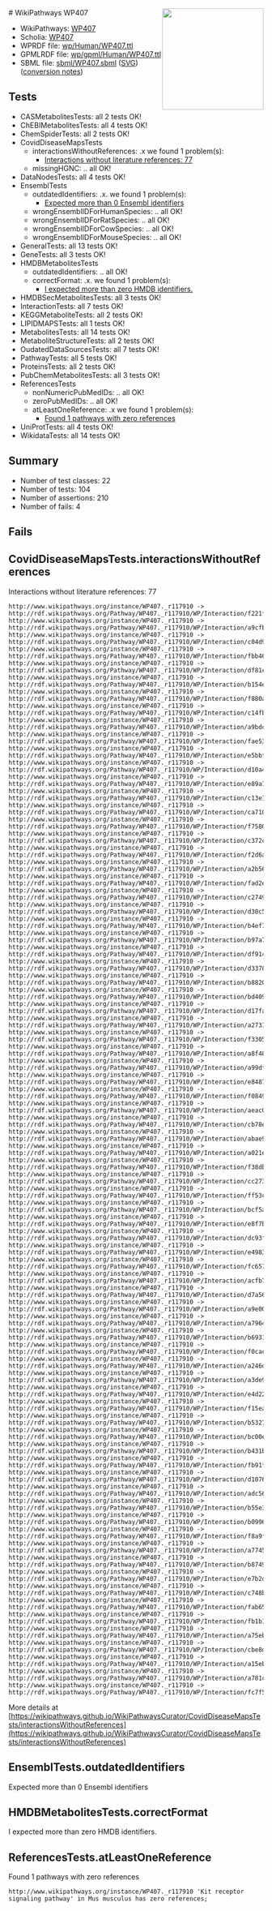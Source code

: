 <img style="float: right; width: 200px" src="../logo.png" />
# WikiPathways WP407

* WikiPathways: [WP407](https://identifiers.org/wikipathways:WP407)
* Scholia: [WP407](https://scholia.toolforge.org/wikipathways/WP407)
* WPRDF file: [wp/Human/WP407.ttl](../wp/Human/WP407.ttl)
* GPMLRDF file: [wp/gpml/Human/WP407.ttl](../wp/gpml/Human/WP407.ttl)
* SBML file: [sbml/WP407.sbml](../sbml/WP407.sbml) ([SVG](../sbml/WP407.svg)) ([conversion notes](../sbml/WP407.txt))

## Tests
* CASMetabolitesTests: all 2 tests OK!
* ChEBIMetabolitesTests: all 4 tests OK!
* ChemSpiderTests: all 2 tests OK!
* CovidDiseaseMapsTests
    * interactionsWithoutReferences: .x we found 1 problem(s):
        * [Interactions without literature references: 77](#9701cda2)
    * missingHGNC: .. all OK!
* DataNodesTests: all 4 tests OK!
* EnsemblTests
    * outdatedIdentifiers: .x. we found 1 problem(s):
        * [Expected more than 0 Ensembl identifiers](#f44398b7)
    * wrongEnsemblIDForHumanSpecies: .. all OK!
    * wrongEnsemblIDForRatSpecies: .. all OK!
    * wrongEnsemblIDForCowSpecies: .. all OK!
    * wrongEnsemblIDForMouseSpecies: .. all OK!
* GeneralTests: all 13 tests OK!
* GeneTests: all 3 tests OK!
* HMDBMetabolitesTests
    * outdatedIdentifiers: .. all OK!
    * correctFormat: .x. we found 1 problem(s):
        * [I expected more than zero HMDB identifiers.](#ad154c1e)
* HMDBSecMetabolitesTests: all 3 tests OK!
* InteractionTests: all 7 tests OK!
* KEGGMetaboliteTests: all 2 tests OK!
* LIPIDMAPSTests: all 1 tests OK!
* MetabolitesTests: all 14 tests OK!
* MetaboliteStructureTests: all 2 tests OK!
* OudatedDataSourcesTests: all 7 tests OK!
* PathwayTests: all 5 tests OK!
* ProteinsTests: all 2 tests OK!
* PubChemMetabolitesTests: all 3 tests OK!
* ReferencesTests
    * nonNumericPubMedIDs: .. all OK!
    * zeroPubMedIDs: .. all OK!
    * atLeastOneReference: .x we found 1 problem(s):
        * [Found 1 pathways with zero references](#35eb778e)
* UniProtTests: all 4 tests OK!
* WikidataTests: all 14 tests OK!


## Summary

* Number of test classes: 22
* Number of tests: 104
* Number of assertions: 210
* Number of fails: 4

## Fails

<a name="9701cda2" />

## CovidDiseaseMapsTests.interactionsWithoutReferences

Interactions without literature references: 77
```
http://www.wikipathways.org/instance/WP407._r117910 -> http://rdf.wikipathways.org/Pathway/WP407._r117910/WP/Interaction/f221f
http://www.wikipathways.org/instance/WP407._r117910 -> http://rdf.wikipathways.org/Pathway/WP407._r117910/WP/Interaction/a9cfb
http://www.wikipathways.org/instance/WP407._r117910 -> http://rdf.wikipathways.org/Pathway/WP407._r117910/WP/Interaction/c04d9
http://www.wikipathways.org/instance/WP407._r117910 -> http://rdf.wikipathways.org/Pathway/WP407._r117910/WP/Interaction/fbb46
http://www.wikipathways.org/instance/WP407._r117910 -> http://rdf.wikipathways.org/Pathway/WP407._r117910/WP/Interaction/df81c
http://www.wikipathways.org/instance/WP407._r117910 -> http://rdf.wikipathways.org/Pathway/WP407._r117910/WP/Interaction/b154e
http://www.wikipathways.org/instance/WP407._r117910 -> http://rdf.wikipathways.org/Pathway/WP407._r117910/WP/Interaction/f880a
http://www.wikipathways.org/instance/WP407._r117910 -> http://rdf.wikipathways.org/Pathway/WP407._r117910/WP/Interaction/c14fb
http://www.wikipathways.org/instance/WP407._r117910 -> http://rdf.wikipathways.org/Pathway/WP407._r117910/WP/Interaction/a9bdc
http://www.wikipathways.org/instance/WP407._r117910 -> http://rdf.wikipathways.org/Pathway/WP407._r117910/WP/Interaction/fae53
http://www.wikipathways.org/instance/WP407._r117910 -> http://rdf.wikipathways.org/Pathway/WP407._r117910/WP/Interaction/e5bbf
http://www.wikipathways.org/instance/WP407._r117910 -> http://rdf.wikipathways.org/Pathway/WP407._r117910/WP/Interaction/d10a4
http://www.wikipathways.org/instance/WP407._r117910 -> http://rdf.wikipathways.org/Pathway/WP407._r117910/WP/Interaction/e89a1
http://www.wikipathways.org/instance/WP407._r117910 -> http://rdf.wikipathways.org/Pathway/WP407._r117910/WP/Interaction/c13e1
http://www.wikipathways.org/instance/WP407._r117910 -> http://rdf.wikipathways.org/Pathway/WP407._r117910/WP/Interaction/ca710
http://www.wikipathways.org/instance/WP407._r117910 -> http://rdf.wikipathways.org/Pathway/WP407._r117910/WP/Interaction/f7580
http://www.wikipathways.org/instance/WP407._r117910 -> http://rdf.wikipathways.org/Pathway/WP407._r117910/WP/Interaction/c372c
http://www.wikipathways.org/instance/WP407._r117910 -> http://rdf.wikipathways.org/Pathway/WP407._r117910/WP/Interaction/f2d6a
http://www.wikipathways.org/instance/WP407._r117910 -> http://rdf.wikipathways.org/Pathway/WP407._r117910/WP/Interaction/a2b56
http://www.wikipathways.org/instance/WP407._r117910 -> http://rdf.wikipathways.org/Pathway/WP407._r117910/WP/Interaction/fad2e
http://www.wikipathways.org/instance/WP407._r117910 -> http://rdf.wikipathways.org/Pathway/WP407._r117910/WP/Interaction/c2749
http://www.wikipathways.org/instance/WP407._r117910 -> http://rdf.wikipathways.org/Pathway/WP407._r117910/WP/Interaction/d30c5
http://www.wikipathways.org/instance/WP407._r117910 -> http://rdf.wikipathways.org/Pathway/WP407._r117910/WP/Interaction/b4ef7
http://www.wikipathways.org/instance/WP407._r117910 -> http://rdf.wikipathways.org/Pathway/WP407._r117910/WP/Interaction/b97a7
http://www.wikipathways.org/instance/WP407._r117910 -> http://rdf.wikipathways.org/Pathway/WP407._r117910/WP/Interaction/df914
http://www.wikipathways.org/instance/WP407._r117910 -> http://rdf.wikipathways.org/Pathway/WP407._r117910/WP/Interaction/d3378
http://www.wikipathways.org/instance/WP407._r117910 -> http://rdf.wikipathways.org/Pathway/WP407._r117910/WP/Interaction/b8820
http://www.wikipathways.org/instance/WP407._r117910 -> http://rdf.wikipathways.org/Pathway/WP407._r117910/WP/Interaction/bd409
http://www.wikipathways.org/instance/WP407._r117910 -> http://rdf.wikipathways.org/Pathway/WP407._r117910/WP/Interaction/d17fa
http://www.wikipathways.org/instance/WP407._r117910 -> http://rdf.wikipathways.org/Pathway/WP407._r117910/WP/Interaction/a2731
http://www.wikipathways.org/instance/WP407._r117910 -> http://rdf.wikipathways.org/Pathway/WP407._r117910/WP/Interaction/f3305
http://www.wikipathways.org/instance/WP407._r117910 -> http://rdf.wikipathways.org/Pathway/WP407._r117910/WP/Interaction/a8f48
http://www.wikipathways.org/instance/WP407._r117910 -> http://rdf.wikipathways.org/Pathway/WP407._r117910/WP/Interaction/a99df
http://www.wikipathways.org/instance/WP407._r117910 -> http://rdf.wikipathways.org/Pathway/WP407._r117910/WP/Interaction/e8487
http://www.wikipathways.org/instance/WP407._r117910 -> http://rdf.wikipathways.org/Pathway/WP407._r117910/WP/Interaction/f0849
http://www.wikipathways.org/instance/WP407._r117910 -> http://rdf.wikipathways.org/Pathway/WP407._r117910/WP/Interaction/aeac0
http://www.wikipathways.org/instance/WP407._r117910 -> http://rdf.wikipathways.org/Pathway/WP407._r117910/WP/Interaction/cb78e
http://www.wikipathways.org/instance/WP407._r117910 -> http://rdf.wikipathways.org/Pathway/WP407._r117910/WP/Interaction/abae9
http://www.wikipathways.org/instance/WP407._r117910 -> http://rdf.wikipathways.org/Pathway/WP407._r117910/WP/Interaction/a021e
http://www.wikipathways.org/instance/WP407._r117910 -> http://rdf.wikipathways.org/Pathway/WP407._r117910/WP/Interaction/f38db
http://www.wikipathways.org/instance/WP407._r117910 -> http://rdf.wikipathways.org/Pathway/WP407._r117910/WP/Interaction/cc273
http://www.wikipathways.org/instance/WP407._r117910 -> http://rdf.wikipathways.org/Pathway/WP407._r117910/WP/Interaction/ff53c
http://www.wikipathways.org/instance/WP407._r117910 -> http://rdf.wikipathways.org/Pathway/WP407._r117910/WP/Interaction/bcf5a
http://www.wikipathways.org/instance/WP407._r117910 -> http://rdf.wikipathways.org/Pathway/WP407._r117910/WP/Interaction/e8f7b
http://www.wikipathways.org/instance/WP407._r117910 -> http://rdf.wikipathways.org/Pathway/WP407._r117910/WP/Interaction/dc93f
http://www.wikipathways.org/instance/WP407._r117910 -> http://rdf.wikipathways.org/Pathway/WP407._r117910/WP/Interaction/e4983
http://www.wikipathways.org/instance/WP407._r117910 -> http://rdf.wikipathways.org/Pathway/WP407._r117910/WP/Interaction/fc657
http://www.wikipathways.org/instance/WP407._r117910 -> http://rdf.wikipathways.org/Pathway/WP407._r117910/WP/Interaction/acfb7
http://www.wikipathways.org/instance/WP407._r117910 -> http://rdf.wikipathways.org/Pathway/WP407._r117910/WP/Interaction/d7a56
http://www.wikipathways.org/instance/WP407._r117910 -> http://rdf.wikipathways.org/Pathway/WP407._r117910/WP/Interaction/a9e00
http://www.wikipathways.org/instance/WP407._r117910 -> http://rdf.wikipathways.org/Pathway/WP407._r117910/WP/Interaction/a7964
http://www.wikipathways.org/instance/WP407._r117910 -> http://rdf.wikipathways.org/Pathway/WP407._r117910/WP/Interaction/b6931
http://www.wikipathways.org/instance/WP407._r117910 -> http://rdf.wikipathways.org/Pathway/WP407._r117910/WP/Interaction/f0cac
http://www.wikipathways.org/instance/WP407._r117910 -> http://rdf.wikipathways.org/Pathway/WP407._r117910/WP/Interaction/a246d
http://www.wikipathways.org/instance/WP407._r117910 -> http://rdf.wikipathways.org/Pathway/WP407._r117910/WP/Interaction/a3de9
http://www.wikipathways.org/instance/WP407._r117910 -> http://rdf.wikipathways.org/Pathway/WP407._r117910/WP/Interaction/e4d22
http://www.wikipathways.org/instance/WP407._r117910 -> http://rdf.wikipathways.org/Pathway/WP407._r117910/WP/Interaction/f15ea
http://www.wikipathways.org/instance/WP407._r117910 -> http://rdf.wikipathways.org/Pathway/WP407._r117910/WP/Interaction/b5327
http://www.wikipathways.org/instance/WP407._r117910 -> http://rdf.wikipathways.org/Pathway/WP407._r117910/WP/Interaction/bc00e
http://www.wikipathways.org/instance/WP407._r117910 -> http://rdf.wikipathways.org/Pathway/WP407._r117910/WP/Interaction/b431b
http://www.wikipathways.org/instance/WP407._r117910 -> http://rdf.wikipathways.org/Pathway/WP407._r117910/WP/Interaction/fb91f
http://www.wikipathways.org/instance/WP407._r117910 -> http://rdf.wikipathways.org/Pathway/WP407._r117910/WP/Interaction/d1076
http://www.wikipathways.org/instance/WP407._r117910 -> http://rdf.wikipathways.org/Pathway/WP407._r117910/WP/Interaction/adc56
http://www.wikipathways.org/instance/WP407._r117910 -> http://rdf.wikipathways.org/Pathway/WP407._r117910/WP/Interaction/b55e3
http://www.wikipathways.org/instance/WP407._r117910 -> http://rdf.wikipathways.org/Pathway/WP407._r117910/WP/Interaction/b0996
http://www.wikipathways.org/instance/WP407._r117910 -> http://rdf.wikipathways.org/Pathway/WP407._r117910/WP/Interaction/f8a9f
http://www.wikipathways.org/instance/WP407._r117910 -> http://rdf.wikipathways.org/Pathway/WP407._r117910/WP/Interaction/a7745
http://www.wikipathways.org/instance/WP407._r117910 -> http://rdf.wikipathways.org/Pathway/WP407._r117910/WP/Interaction/b8749
http://www.wikipathways.org/instance/WP407._r117910 -> http://rdf.wikipathways.org/Pathway/WP407._r117910/WP/Interaction/e7b2d
http://www.wikipathways.org/instance/WP407._r117910 -> http://rdf.wikipathways.org/Pathway/WP407._r117910/WP/Interaction/c748b
http://www.wikipathways.org/instance/WP407._r117910 -> http://rdf.wikipathways.org/Pathway/WP407._r117910/WP/Interaction/fab65
http://www.wikipathways.org/instance/WP407._r117910 -> http://rdf.wikipathways.org/Pathway/WP407._r117910/WP/Interaction/fb1b1
http://www.wikipathways.org/instance/WP407._r117910 -> http://rdf.wikipathways.org/Pathway/WP407._r117910/WP/Interaction/a75eb
http://www.wikipathways.org/instance/WP407._r117910 -> http://rdf.wikipathways.org/Pathway/WP407._r117910/WP/Interaction/cbe8d
http://www.wikipathways.org/instance/WP407._r117910 -> http://rdf.wikipathways.org/Pathway/WP407._r117910/WP/Interaction/a15eb
http://www.wikipathways.org/instance/WP407._r117910 -> http://rdf.wikipathways.org/Pathway/WP407._r117910/WP/Interaction/a781c
http://www.wikipathways.org/instance/WP407._r117910 -> http://rdf.wikipathways.org/Pathway/WP407._r117910/WP/Interaction/fc7f5
```

More details at [https://wikipathways.github.io/WikiPathwaysCurator/CovidDiseaseMapsTests/interactionsWithoutReferences](https://wikipathways.github.io/WikiPathwaysCurator/CovidDiseaseMapsTests/interactionsWithoutReferences)

<a name="f44398b7" />

## EnsemblTests.outdatedIdentifiers

Expected more than 0 Ensembl identifiers
<a name="ad154c1e" />

## HMDBMetabolitesTests.correctFormat

I expected more than zero HMDB identifiers.
<a name="35eb778e" />

## ReferencesTests.atLeastOneReference

Found 1 pathways with zero references
```
http://www.wikipathways.org/instance/WP407._r117910 'Kit receptor signaling pathway' in Mus musculus has zero references; 
```


